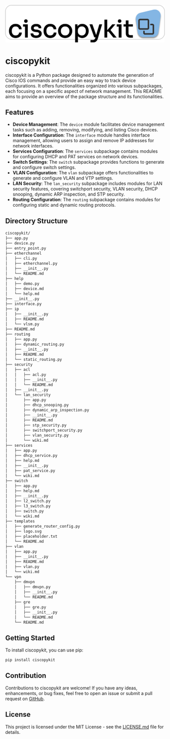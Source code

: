 ![logo](assets/img/logo.svg)


# ciscopykit

ciscopykit is a Python package designed to automate the generation of Cisco IOS commands and provide an easy way to track device configurations. It offers functionalities organized into various subpackages, each focusing on a specific aspect of network management. This README aims to provide an overview of the package structure and its functionalities.

## Features

- **Device Management**: The `device` module facilitates device management tasks such as adding, removing, modifying, and listing Cisco devices.
- **Interface Configuration**: The `interface` module handles interface management, allowing users to assign and remove IP addresses for network interfaces.
- **Services Configuration**: The `services` subpackage contains modules for configuring DHCP and PAT services on network devices.
- **Switch Settings**: The `switch` subpackage provides functions to generate and configure switch settings.
- **VLAN Configuration**: The `vlan` subpackage offers functionalities to generate and configure VLAN and VTP settings.
- **LAN Security**: The `lan_security` subpackage includes modules for LAN security features, covering switchport security, VLAN security, DHCP snooping, dynamic ARP inspection, and STP security.
- **Routing Configuration**: The `routing` subpackage contains modules for configuring static and dynamic routing protocols.

## Directory Structure

```
ciscopykit/
├── app.py
├── device.py
├── entry_point.py
├── etherchannel
│   ├── cli.py
│   ├── etherchannel.py
│   ├── __init__.py
│   └── README.md
├── help
│   ├── demo.py
│   ├── device.md
│   └── help.md
├── __init__.py
├── interface.py
├── ip
│   ├── __init__.py
│   ├── README.md
│   └── vlsm.py
├── README.md
├── routing
│   ├── app.py
│   ├── dynamic_routing.py
│   ├── __init__.py
│   ├── README.md
│   └── static_routing.py
├── security
│   ├── acl
│   │   ├── acl.py
│   │   ├── __init__.py
│   │   └── README.md
│   ├── __init__.py
│   └── lan_security
│       ├── app.py
│       ├── dhcp_snooping.py
│       ├── dynamic_arp_inspection.py
│       ├── __init__.py
│       ├── README.md
│       ├── stp_security.py
│       ├── switchport_security.py
│       ├── vlan_security.py
│       └── wiki.md
├── services
│   ├── app.py
│   ├── dhcp_service.py
│   ├── help.md
│   ├── __init__.py
│   ├── pat_service.py
│   └── wiki.md
├── switch
│   ├── app.py
│   ├── help.md
│   ├── __init__.py
│   ├── l2_switch.py
│   ├── l3_switch.py
│   ├── switch.py
│   └── wiki.md
├── templates
│   ├── generate_router_config.py
│   ├── logo.svg
│   ├── placeholder.txt
│   └── README.md
├── vlan
│   ├── app.py
│   ├── __init__.py
│   ├── README.md
│   ├── vlan.py
│   └── wiki.md
└── vpn
    ├── dmvpn
    │   ├── dmvpn.py
    │   ├── __init__.py
    │   └── README.md
    ├── gre
    │   ├── gre.py
    │   ├── __init__.py
    │   └── README.md
    └── README.md

```

## Getting Started

To install ciscopykit, you can use pip:

```bash
pip install ciscopykit
```

## Contribution

Contributions to ciscopykit are welcome! If you have any ideas, enhancements, or bug fixes, feel free to open an issue or submit a pull request on [GitHub](https://github.com/devinci-it/ciscopykit).

## License

This project is licensed under the MIT License - see the [LICENSE.md](LICENSE.md) file for details.
